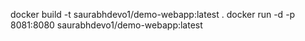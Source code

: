 docker build -t saurabhdevo1/demo-webapp:latest .
docker run -d -p 8081:8080  saurabhdevo1/demo-webapp:latest